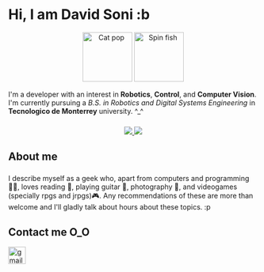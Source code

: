 Hi, I am David Soni :b
================================ 

<p align="center">
  <img src="https://media.tenor.com/4noHdLpBCgEAAAAi/cat-pop-pop-pop.gif" alt="Cat pop" width="100" height="100"/>
  <img src="https://media1.tenor.com/m/6m3I1g_WiokAAAAd/fish-spin-sha.gif" alt="Spin fish" width="100" height="100"/>
</p> 

<p align="left">I'm a developer with an interest in <strong>Robotics</strong>, <strong>Control</strong>, and <strong>Computer Vision</strong>. I'm currently pursuing a <i>B.S. in Robotics and Digital Systems Engineering</i> in <strong>Tecnologico de Monterrey</strong> university. ^_^</p>

###

<p align="center">
  <a href="https://www.github.com/SoniDavid" target="_blank"    rel="noreferrer">
    <img src="https://img.shields.io/github/followers/SoniDavid?logo=github&style=for-the-badge&color=38b1d9& labelColor=1c1917" />
  <img src="https://komarev.com/ghpvc/?username=SoniDavid&color=38b1d9&style=for-the-badge" />
  </a>
</p>

<h2 align="left">About me</h2>

###

<p align=left>I describe myself as a geek who, apart from computers and programming 🧑‍💻, loves reading 📖, playing guitar 🎸, photography 📸, and videogames (specially rpgs and jrpgs)🎮. Any recommendations of these are more than welcome and I'll gladly talk about hours about these topics. :p</p>

<h2 align="left">Contact me O_O</h2>

<div align="left">
<a href="sonidavid46@gmail.com" target="_blank">
<img src="https://img.shields.io/static/v1?message=Gmail&logo=gmail&label=&color=D14836&logoColor=white&labelColor=&style=for-the-badge" height="35" alt="gmail logo"  />
</a>

</div>

